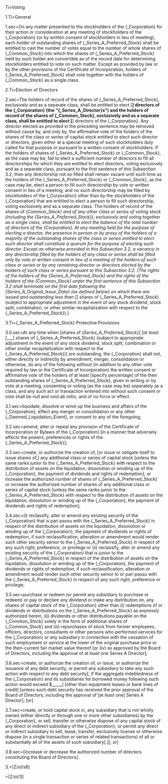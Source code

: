 Ti=Voting

1.Ti=General

1.sec=On any matter presented to the stockholders of the {_Corporation} for their action or consideration at any meeting of stockholders of the {_Corporation} (or by written consent of stockholders in lieu of meeting), each holder of outstanding shares of {_Series_A_Preferred_Stock} shall be entitled to cast the number of votes equal to the number of whole shares of {_Common_Stock} into which the shares of {_Series_A_Preferred_Stock} held by such holder are convertible as of the record date for determining stockholders entitled to vote on such matter.  Except as provided by law or by the other provisions of the Certificate of Incorporation, holders of {_Series_A_Preferred_Stock} shall vote together with the holders of {_Common_Stock} as a single class.

2.Ti=Election of Directors

2.sec=The holders of record of the shares of {_Series_A_Preferred_Stock}, exclusively and as a separate class, shall be entitled to elect [__] directors of the {_Corporation} (the “{_Series_A_Director}s”) and the holders of record of the shares of {_Common_Stock}, exclusively and as a separate class, shall be entitled to elect [__] directors of the {_Corporation}.   Any director elected as provided in the preceding sentence may be removed without cause by, and only by, the affirmative vote of the holders of the shares of the class or series of capital stock entitled to elect such director or directors, given either at a special meeting of such stockholders duly called for that purpose or pursuant to a written consent of stockholders.  If the holders of shares of {_Series_A_Preferred_Stock} or {_Common_Stock}, as the case may be, fail to elect a sufficient number of directors to fill all directorships for which they are entitled to elect directors, voting exclusively and as a separate class, pursuant to the first sentence of this Subsection 3.2, then any directorship not so filled shall remain vacant until such time as the holders of the {_Series_A_Preferred_Stock} or {_Common_Stock}, as the case may be, elect a person to fill such directorship by vote or written consent in lieu of a meeting; and no such directorship may be filled by stockholders of the {_Corporation} other than by the stockholders of the {_Corporation} that are entitled to elect a person to fill such directorship, voting exclusively and as a separate class.  The holders of record of the shares of {_Common_Stock} and of any other class or series of voting stock (including the {_Series_A_Preferred_Stock}), exclusively and voting together as a single class, shall be entitled to elect the balance of the total number of directors of the {_Corporation}.  At any meeting held for the purpose of electing a director, the presence in person or by proxy of the holders of a majority of the outstanding shares of the class or series entitled to elect such director shall constitute a quorum for the purpose of electing such director.  Except as otherwise provided in this Subsection 3.2, a vacancy in any directorship filled by the holders of any class or series shall be filled only by vote or written consent in lieu of a meeting of the holders of such class or series or by any remaining director or directors elected by the holders of such class or series pursuant to this Subsection 3.2.  [The rights of the holders of the {_Series_A_Preferred_Stock} and the rights of the holders of the {_Common_Stock} under the first sentence of this Subsection 3.2 shall terminate on the first date following the {_Series_A_Original_Issue_Date} (as defined below) on which there are issued and outstanding less than [______] shares of {_Series_A_Preferred_Stock} (subject to appropriate adjustment in the event of any stock dividend, stock split, combination, or other similar recapitalization with respect to the {_Series_A_Preferred_Stock}).]

3.Ti={_Series_A_Preferred_Stock} Protective Provisions

3.0.sec=At any time when [shares of {_Series_A_Preferred_Stock}] [at least [____] shares of {_Series_A_Preferred_Stock} (subject to appropriate adjustment in the event of any stock dividend, stock split, combination or other similar recapitalization with respect to the {_Series_A_Preferred_Stock})] are outstanding, the {_Corporation} shall not, either directly or indirectly by amendment, merger, consolidation or otherwise, do any of the following without (in addition to any other vote required by law or the Certificate of Incorporation) the written consent or affirmative vote of the holders of at least [specify percentage] of the then outstanding shares of {_Series_A_Preferred_Stock}, given in writing or by vote at a meeting, consenting or voting (as the case may be) separately as a class,  and any such act or transaction entered into without such consent or vote shall be null and void ab initio, and of no force or effect.  

3.1.sec=liquidate, dissolve or wind-up the business and affairs of the {_Corporation}, effect any merger or consolidation  or any other {_Deemed_Liquidation_Event},   or consent to any of the foregoing;

3.2.sec=amend, alter or repeal any provision of the Certificate of Incorporation or Bylaws of the {_Corporation} [in a manner that adversely affects the powers, preferences or rights of the {_Series_A_Preferred_Stock}]; 

3.3.sec=create, or authorize the creation of, [or issue or obligate itself to issue shares of,] any additional class or series of capital stock [unless the same ranks junior to the {_Series_A_Preferred_Stock} with respect to the distribution of assets on the liquidation, dissolution or winding up of the {_Corporation}, the payment of dividends and rights of redemption], or increase the authorized number of shares of {_Series_A_Preferred_Stock} or increase the authorized number of shares of any additional class or series of capital stock [unless the same ranks junior to the {_Series_A_Preferred_Stock} with respect to the distribution of assets on the liquidation, dissolution or winding up of the {_Corporation}, the payment of dividends and rights of redemption];

3.4.sec=(i) reclassify, alter or amend any existing security of the {_Corporation} that is pari passu with the {_Series_A_Preferred_Stock} in respect of the distribution of assets on the liquidation, dissolution or winding up of the {_Corporation}, the payment of dividends or rights of redemption, if such reclassification, alteration or amendment would render such other security senior to the {_Series_A_Preferred_Stock} in respect of any such right, preference, or privilege or (ii) reclassify, alter or amend any existing security of the {_Corporation} that is junior to the {_Series_A_Preferred_Stock} in respect of the distribution of assets on the liquidation, dissolution or winding up of the {_Corporation}, the payment of dividends or rights of redemption, if such reclassification, alteration or amendment would render such other security senior to or pari passu with the {_Series_A_Preferred_Stock} in respect of any such right, preference or privilege;

3.5.sec=purchase or redeem (or permit any subsidiary to purchase or redeem) or pay or declare any dividend or make any distribution on, any shares of capital stock of the {_Corporation} other than (i) redemptions of or dividends or distributions on the {_Series_A_Preferred_Stock} as expressly authorized herein, (ii) dividends or other distributions payable on the {_Common_Stock} solely in the form of additional shares of {_Common_Stock} and (iii) repurchases of stock from former employees, officers, directors, consultants or other persons who performed services for the {_Corporation} or any subsidiary in connection with the cessation of such employment or service at the lower of the original purchase price or the then-current fair market value thereof [or (iv) as approved by the Board of Directors, including the approval of at least one Series A Director];  

3.6.sec=create, or authorize the creation of, or issue, or authorize the issuance of any debt security, or permit any subsidiary to take any such action with respect to any debt security[, if the aggregate indebtedness of the {_Corporation} and its subsidiaries for borrowed money following such action would exceed $_____] [other than equipment leases or bank lines of credit] [unless such debt security has received the prior approval of the Board of Directors, including the approval of [at least one] Series A Director];  [or]

3.7.sec=create, or hold capital stock in, any subsidiary that is not wholly owned (either directly or through one or more other subsidiaries) by the {_Corporation}, or sell, transfer or otherwise dispose of any capital stock of any direct or indirect subsidiary of the {_Corporation}, or permit any direct or indirect subsidiary to sell, lease, transfer, exclusively license or otherwise dispose (in a single transaction or series of related transactions) of all or substantially all of the assets of such subsidiary[.][; or]

3.8.sec=[increase or decrease the authorized number of directors constituting the Board of Directors]. 

3.=[Z/ol/s8]

=[Z/ol/3]
